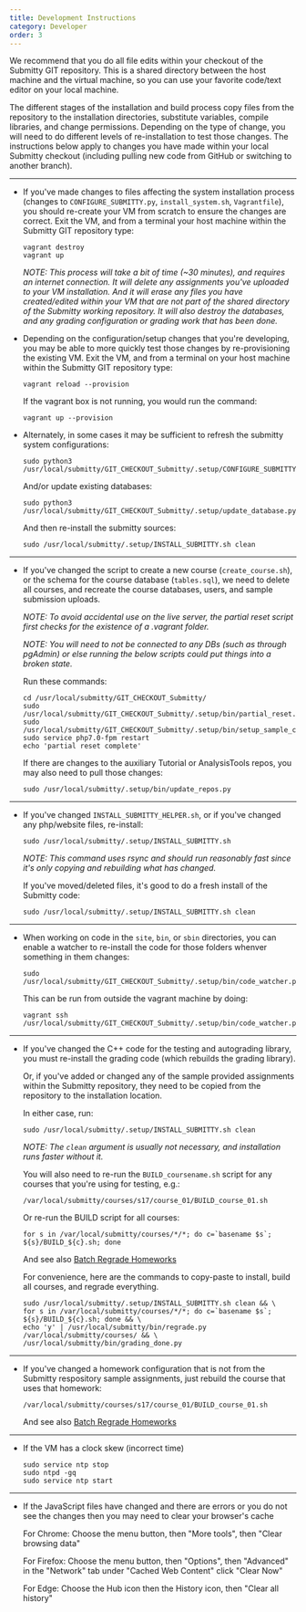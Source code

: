 ```yaml
---
title: Development Instructions
category: Developer
order: 3
---
```


We recommend that you do all file edits within your checkout of the
Submitty GIT repository.  This is a shared directory between the host
machine and the virtual machine, so you can use your favorite
code/text editor on your local machine.

The different stages of the installation and build process copy files
from the repository to the installation directories, substitute
variables, compile libraries, and change permissions.  Depending on
the type of change, you will need to do different levels of
re-installation to test those changes.  The instructions below apply
to changes you have made within your local Submitty checkout
(including pulling new code from GitHub or switching to another
branch).

---

* If you've made changes to files affecting the system installation
  process (changes to `CONFIGURE_SUBMITTY.py`, `install_system.sh`,
  `Vagrantfile`), you should re-create your VM from scratch to ensure
  the changes are correct.  Exit the VM, and from a terminal your
  host machine within the Submitty GIT repository type:

  ```
  vagrant destroy
  vagrant up
  ```
  
  _NOTE: This process will take a bit of time (~30 minutes), and
  requires an internet connection.  It will delete any assignments
  you've uploaded to your VM installation.  And it will erase any
  files you have created/edited within your VM that are not part of
  the shared directory of the Submitty working repository.  It will
  also destroy the databases, and any grading configuration or grading
  work that has been done._


* Depending on the configuration/setup changes that you're developing,
  you may be able to more quickly test those changes by
  re-provisioning the existing VM.  Exit the VM, and from a terminal
  on your host machine within the Submitty GIT repository type:

  ```
  vagrant reload --provision
  ```

  If the vagrant box is not running, you would run the command:
   
  ```
  vagrant up --provision
  ```


* Alternately, in some cases it may be sufficient to refresh the
  submitty system configurations:

  ```
  sudo python3 /usr/local/submitty/GIT_CHECKOUT_Submitty/.setup/CONFIGURE_SUBMITTY.py
  ```

  And/or update existing databases:

  ```
  sudo python3 /usr/local/submitty/GIT_CHECKOUT_Submitty/.setup/update_database.py
  ```

  And then re-install the submitty sources:

  ```
  sudo /usr/local/submitty/.setup/INSTALL_SUBMITTY.sh clean
  ```

---


* If you've changed the script to create a new course
  (`create_course.sh`), or the schema for the course database
  (`tables.sql`), we need to delete all courses, and recreate the
  course databases, users, and sample submission uploads.  

  _NOTE: To avoid accidental use on the live server, the partial
  reset script first checks for the existence of a .vagrant folder._

  _NOTE: You will need to not be connected to any DBs (such as through
  pgAdmin) or else running the below scripts could put things into a
  broken state._

  Run these commands:

  ```
  cd /usr/local/submitty/GIT_CHECKOUT_Submitty/
  sudo /usr/local/submitty/GIT_CHECKOUT_Submitty/.setup/bin/partial_reset.py
  sudo /usr/local/submitty/GIT_CHECKOUT_Submitty/.setup/bin/setup_sample_courses.py
  sudo service php7.0-fpm restart
  echo 'partial reset complete'
  ```   


  If there are changes to the auxiliary Tutorial or AnalysisTools
  repos, you may also need to pull those changes:

  ```
  sudo /usr/local/submitty/.setup/bin/update_repos.py
  ```

---

* If you've changed `INSTALL_SUBMITTY_HELPER.sh`, or if you've changed
  any php/website files, re-install:

  ```
  sudo /usr/local/submitty/.setup/INSTALL_SUBMITTY.sh
  ```

  _NOTE: This command uses rsync and should run reasonably fast since
  it's only copying and rebuilding what has changed._

  If you've moved/deleted files, it's good to do a fresh install of
  the Submitty code:  

  ```
  sudo /usr/local/submitty/.setup/INSTALL_SUBMITTY.sh clean
  ```

---

* When working on code in the `site`, `bin`, or `sbin` directories, you can enable a watcher
  to re-install the code for those folders whenver something in them changes:
  
  ```
  sudo /usr/local/submitty/GIT_CHECKOUT_Submitty/.setup/bin/code_watcher.py
  ```
  
  This can be run from outside the vagrant machine by doing:
  ```
  vagrant ssh /usr/local/submitty/GIT_CHECKOUT_Submitty/.setup/bin/code_watcher.py
  ```

---

* If you've changed the C++ code for the testing and autograding
  library, you must re-install the grading code (which rebuilds the
  grading library).

  Or, if you've added or changed any of the sample provided
  assignments within the Submitty repository, they need to be copied
  from the repository to the installation location.

  In either case, run:

  ```
  sudo /usr/local/submitty/.setup/INSTALL_SUBMITTY.sh clean
  ```
  
  _NOTE: The `clean` argument is usually not necessary, and
  installation runs faster without it._

  You will also need to re-run the `BUILD_coursename.sh` script for
  any courses that you're using for testing, e.g.:

  ```
  /var/local/submitty/courses/s17/course_01/BUILD_course_01.sh
  ```

  Or re-run the BUILD script for all courses:

  ```
  for s in /var/local/submitty/courses/*/*; do c=`basename $s`; ${s}/BUILD_${c}.sh; done
  ```

  And see also [Batch Regrade Homeworks](../instructor/batch_regrade_submissions)

  For convenience, here are the commands to copy-paste to install, 
  build all courses, and regrade everything.

  ```
  sudo /usr/local/submitty/.setup/INSTALL_SUBMITTY.sh clean && \
  for s in /var/local/submitty/courses/*/*; do c=`basename $s`; ${s}/BUILD_${c}.sh; done && \
  echo 'y' | /usr/local/submitty/bin/regrade.py /var/local/submitty/courses/ && \
  /usr/local/submitty/bin/grading_done.py
  ```

---

* If you've changed a homework configuration that is not from the
  Submitty respository sample assignments, just rebuild the course
  that uses that homework:

  ```
  /var/local/submitty/courses/s17/course_01/BUILD_course_01.sh
  ```
   
  And see also [Batch Regrade Homeworks](../instructor/batch_regrade_submissions)

---

* If the VM has a clock skew (incorrect time)

  ```
  sudo service ntp stop
  sudo ntpd -gq
  sudo service ntp start
  ```

---

* If the JavaScript files have changed and there are errors or you do not see the changes then you may need to clear your browser's cache


   For Chrome: Choose the menu button, then "More tools", then "Clear browsing data"  

   For Firefox: Choose the menu button, then "Options", then "Advanced" in the "Network" tab under "Cached Web Content" click "Clear Now"  

   For Edge: Choose the Hub icon then the History icon, then "Clear all history"  
